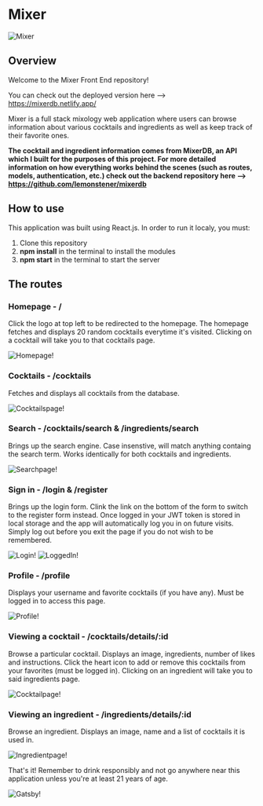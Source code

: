 # Mixer

![Mixer](logo192.png)

## Overview

Welcome to the Mixer Front End repository!

You can check out the deployed version here --> https://mixerdb.netlify.app/

Mixer is a full stack mixology web application where users can browse information about various cocktails and ingredients as well as keep track of their favorite ones.

**The cocktail and ingredient information comes from MixerDB, an API which I built for the purposes of this project. For more detailed information on how everything works behind the scenes (such as routes, models, authentication, etc.) check out the backend repository here --> https://github.com/lemonstener/mixerdb**

## How to use

This application was built using React.js. In order to run it localy, you must:
1. Clone this repository
2. **npm install** in the terminal to install the modules
3. **npm start** in the terminal to start the server

## The routes

### Homepage - /

Click the logo at top left to be redirected to the homepage. The homepage fetches and displays 20 random cocktails everytime it's visited. Clicking on a cocktail will take you to that cocktails page.

![Homepage!](homepage.png)

### Cocktails - /cocktails

Fetches and displays all cocktails from the database.

![Cocktailspage!](cocktailspage.png)

### Search - /cocktails/search & /ingredients/search

Brings up the search engine. Case insenstive, will match anything containg the search term. Works identically for both cocktails and ingredients.

![Searchpage!](search.png)

### Sign in - /login & /register

Brings up the login form. Clink the link on the bottom of the form to switch to the register form instead. Once logged in your JWT token is stored in local storage and the app will automatically log you in on future visits. Simply log out before you exit the page if you do not wish to be remembered.

![Login!](login.png)
![LoggedIn!](loggedin.png)

### Profile - /profile

Displays your username and favorite cocktails (if you have any). Must be logged in to access this page.

![Profile!](profilepage.png)

### Viewing a cocktail - /cocktails/details/:id

Browse a particular cocktail. Displays an image, ingredients, number of likes and instructions. Click the heart icon to add or remove this cocktails from your favorites (must be logged in). Clicking on an ingredient will take you to said ingredients page.

![Cocktailpage!](cocktailpage.png)

### Viewing an ingredient - /ingredients/details/:id

Browse an ingredient. Displays an image, name and a list of cocktails it is used in. 

![Ingredientpage!](ingredientpage.png)


That's it! Remember to drink responsibly and not go anywhere near this application unless you're at least 21 years of age.

![Gatsby!](https://media1.giphy.com/media/u4CY9BW4umAfu/200.gif)